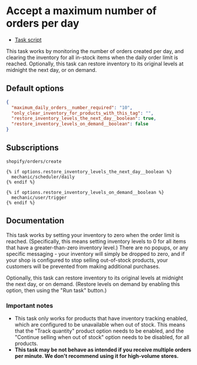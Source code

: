 # Accept a maximum number of orders per day

* [Task script](./script.liquid)

This task works by monitoring the number of orders created per day, and clearing the inventory for all in-stock items when the daily order limit is reached. Optionally, this task can restore inventory to its original levels at midnight the next day, or on demand.

## Default options

```json
{
  "maximum_daily_orders__number_required": "10",
  "only_clear_inventory_for_products_with_this_tag": "",
  "restore_inventory_levels_the_next_day__boolean": true,
  "restore_inventory_levels_on_demand__boolean": false
}
```

## Subscriptions

```liquid
shopify/orders/create

{% if options.restore_inventory_levels_the_next_day__boolean %}
  mechanic/scheduler/daily
{% endif %}

{% if options.restore_inventory_levels_on_demand__boolean %}
  mechanic/user/trigger
{% endif %}
```

## Documentation

This task works by setting your inventory to zero when the order limit is reached. (Specifically, this means setting inventory levels to 0 for all items that have a greater-than-zero inventory level.) There are no popups, or any specific messaging - your inventory will simply be dropped to zero, and if your shop is configured to stop selling out-of-stock products, your customers will be prevented from making additional purchases.

Optionally, this task can restore inventory to its original levels at midnight the next day, or on demand. (Restore levels on demand by enabling this option, then using the "Run task" button.)

### Important notes

* ​This task only works for products that have inventory tracking enabled, which are configured to be unavailable when out of stock. This means that the "Track quantity" product option needs to be enabled, and the "Continue selling when out of stock" option needs to be disabled, for all products.
* **This task may be not behave as intended if you receive multiple orders per minute. We don't recommend using it for high-volume stores.**